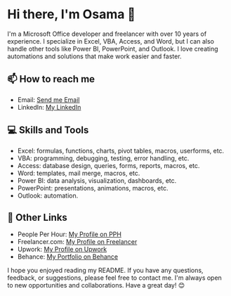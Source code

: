 # Hi there, I'm Osama 👋

I'm a Microsoft Office developer and freelancer with over 10 years of experience. I specialize in Excel, VBA, Access, and Word, but I can also handle other tools like Power BI, PowerPoint, and Outlook. I love creating automations and solutions that make work easier and faster. 

## 📫 How to reach me

- Email:     [Send me Email](mailto:osamasobhy88@yahoo.com)
- LinkedIn:  [My LinkedIn](https://linkedin.com/in/osama-sobhi-freelancer/)

## 💻 Skills and Tools

- Excel: formulas, functions, charts, pivot tables, macros, userforms, etc.
- VBA: programming, debugging, testing, error handling, etc.
- Access: database design, queries, forms, reports, macros, etc.
- Word: templates, mail merge, macros, etc.
- Power BI: data analysis, visualization, dashboards, etc.
- PowerPoint: presentations, animations, macros, etc.
- Outlook: automation.

## 🔗 Other Links

- People Per Hour: [My Profile on PPH](https://www.peopleperhour.com/freelancer/technology-programming/osama-sobhi-microsoft-excel-word-powerpoint-mmmmnnq)
- Freelancer.com: [My Profile on Freelancer](https://www.freelancer.com/u/Osama102?frm=Osama102&sb=t)
- Upwork:          [My Profile on Upwork](https://www.upwork.com/freelancers/~019713f2abd0b33ae1)
- Behance:         [My Portfolio on Behance](https://behance.net/osamasobhy4)


I hope you enjoyed reading my README. If you have any questions, feedback, or suggestions, please feel free to contact me. I'm always open to new opportunities and collaborations. Have a great day! 😊

<!---
Osama1050/Osama1050 is a ✨ special ✨ repository because its `README.md` (this file) appears on your GitHub profile.
You can click the Preview link to take a look at your changes.
--->
